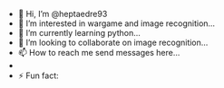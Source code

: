 - 👋 Hi, I’m @heptaedre93
- 👀 I’m interested in wargame and image recognition...
- 🌱 I’m currently learning python...
- 💞️ I’m looking to collaborate on image recognition...
- 📫 How to reach me send messages here...
- 
- ⚡ Fun fact: 

<!---
heptaedre93/heptaedre93 is a ✨ special ✨ repository because its `README.md` (this file) appears on your GitHub profile.
You can click the Preview link to take a look at your changes.
--->

